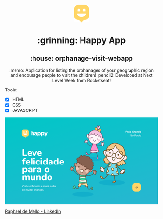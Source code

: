 <p align="center">
<img src="https://github.com/raphmello/orphanage-visit-webapp/blob/master/public/images/logo-icon.png" width="10%">
 </p> 
<h1 align="center"> :grinning: Happy App </h1>
<h2 align="center"> :house: orphanage-visit-webapp </h2>

<p align="center">
:memo: Application for listing the orphanages of your geographic region and encourage people to visit the children!
:pencil2: Developed at Next Level Week from Rocketseat!
</p>
 

Tools:
- [x] HTML
- [x] CSS
- [x] JAVASCRIPT

<img src="https://github.com/raphmello/orphanage-visit-webapp/blob/master/public/images/homepage.png" align="center">

[Raphael de Mello - LinkedIn](linkedin.com/in/raphaeldemello/)
